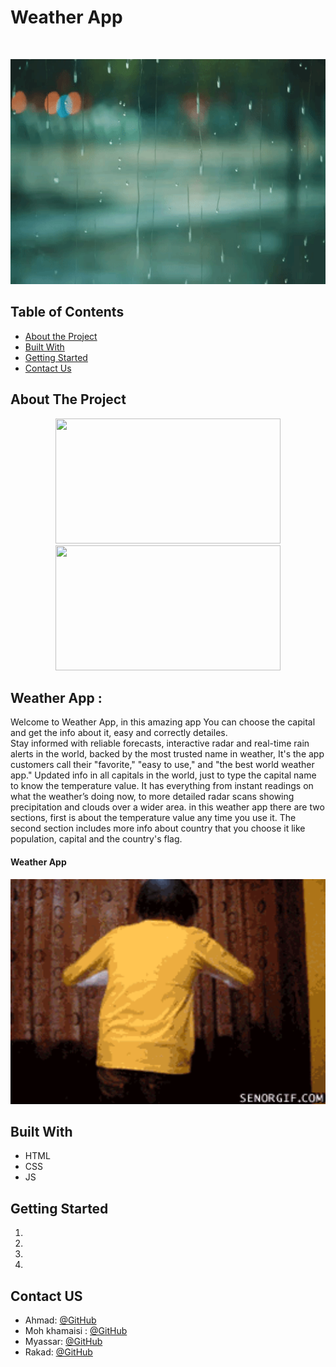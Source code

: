 
# Weather App
 

<!-- PROJECT LOGO -->
<br/>
<p align="center">
  <img src="/img/readme1.gif" width=720px height=360px />
</p>

<!-- TABLE OF CONTENTS -->
## Table of Contents

* [About the Project](#about-the-project)<br>
* [Built With](#built-with)<br>
* [Getting Started](#getting-started)<br>
* [Contact Us](#contact )<br>


<!-- ABOUT THE PROJECT -->
## About The Project
<p align="center">
  <img src="/img/giphy.gif" width=360px height=200px />
  <img src="/img/gameee2.jpg" width=360px height=200px />
</p>

## Weather App :
Welcome to Weather App, in this amazing app You can choose the capital and get the info about it, easy and correctly detailes.<br>
Stay informed with reliable forecasts, interactive radar and real-time rain alerts in the world, backed by the most trusted name in weather, It's the app customers call their "favorite," "easy to use," and "the best world weather app."
Updated info in all capitals in the world, just to type the capital name to know the temperature value.
It has everything from instant readings on what the weather’s doing now, to more detailed radar scans showing precipitation and clouds over a wider area.
in this weather app there are two sections, first is about the temperature value any time you use it. The second section includes more info about country that you choose it like population, capital and the country's flag.

<h4>Weather App </h4>

<p align="center">
  <img src="/img/readme2.gif" width=720px height=360px />
</p>

## Built With
* HTML
* CSS
* JS


<!-- GETTING STARTED -->
## Getting Started
1. 
2.
3.
4.
 

<!-- Contact US -->
## Contact US

* Ahmad: [@GitHub](https://github.com/ahmad420)
* Moh khamaisi : [@GitHub](https://github.com/muhkham)
* Myassar: [@GitHub](https://github.com/myassar1211)
* Rakad: [@GitHub](https://github.com/rakad-kh)
<br>

